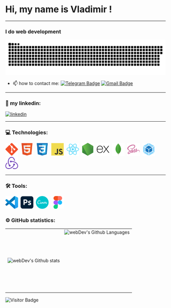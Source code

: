                                                                                                                                                                                                                                                                                                         
# Hi, my name is Vladimir !     
                                                                                                                                                                                                                                   
---                                                                    
                                                   
<!--  ### :man_technologist:     
         
<img src="https://media.giphy.com/media/WUlplcMpOCEmTGBtBW/giphy.gif" width="30px">.  -->
### I do web development
   
<p align="center">
 <img width="600" src="assets/github-snake.svg" alt="snake"/>
</p>

- :mailbox: how to contact me: [![Telegram Badge](https://img.shields.io/badge/-Vladimir-blue?style=flat&logo=Telegram&logoColor=white)](https://t.me/ivashkavip) [![Gmail Badge](https://img.shields.io/badge/-Gmail-red?style=flat&logo=Gmail&logoColor=white)](mailto:it.special.vip@gmail.com)

---

### 🤝 my linkedin:
<div id="badges">
    <a href="https://www.linkedin.com/in/ivanov-volodymyr/" target="_blank">
      <img src="https://cdn-icons-png.flaticon.com/512/2504/2504799.png" width="40" height="40" alt="linkedin" />
    </a>
  </div>

---

### 💻 Technologies:

<div>
  <img src="https://github.com/devicons/devicon/blob/master/icons/git/git-original.svg" title="git" alt="git" width="40" height="40"/>&nbsp;
  <img src="https://github.com/devicons/devicon/blob/master/icons/html5/html5-original.svg" title="html5" alt="html5" width="40" height="40"/>&nbsp;
  <img src="https://github.com/devicons/devicon/blob/master/icons/css3/css3-original.svg" title="css" alt="css" width="40" height="40"/>&nbsp;
  <img src="https://github.com/devicons/devicon/blob/master/icons/javascript/javascript-original.svg" title="javascript" alt="javascript" width="40" height="40"/>&nbsp;
  <img src="https://github.com/devicons/devicon/blob/master/icons/react/react-original.svg" title="reactjs" alt="reactjs" width="40" height="40"/>&nbsp;
  <img src="https://github.com/devicons/devicon/blob/master/icons/nodejs/nodejs-original.svg" title="nodejs" alt="nodejs" width="40" height="40"/>&nbsp;
  <img src="https://github.com/devicons/devicon/blob/master/icons/express/express-original.svg" title="express" alt="express" width="40" height="40"/>&nbsp;
  <img src="https://github.com/devicons/devicon/blob/master/icons/mongodb/mongodb-original.svg" title="mongodb" alt="mongodb" width="40" height="40"/>&nbsp;
  <!-- <img src="https://github.com/devicons/devicon/blob/master/icons/c/c-plain.svg" title="C" alt="C" width="40" height="40"/>&nbsp; -->
  <img src="https://github.com/devicons/devicon/blob/master/icons/sass/sass-original.svg" title="sass/scss" alt="sass/scss" width="40" height="40"/>&nbsp;
  <img src="https://github.com/devicons/devicon/blob/master/icons/webpack/webpack-original.svg" title="webpack" alt="webpack" width="40" height="40"/>&nbsp;
  <img src="https://github.com/devicons/devicon/blob/master/icons/redux/redux-original.svg" title="redux" alt="redux" width="40" height="40"/>&nbsp;
</div>

---

### 🛠 Tools:

<div>
  <img src="https://github.com/devicons/devicon/blob/master/icons/vscode/vscode-original.svg" title="vscode" alt="vscode" width="40" height="40"/>&nbsp;
  <img src="https://github.com/devicons/devicon/blob/master/icons/photoshop/photoshop-plain.svg" title="photoshop" alt="photoshop" width="40" height="40"/>&nbsp;
  <img src="https://github.com/devicons/devicon/blob/master/icons/canva/canva-original.svg" title="canva" alt="canva" width="40" height="40"/>&nbsp;
  <img src="https://github.com/devicons/devicon/blob/master/icons/figma/figma-original.svg" title="figma" alt="figma" width="40" height="40"/>&nbsp;  
 <!-- <img src="https://upload.wikimedia.org/wikipedia/commons/9/90/DaVinci_Resolve_17_logo.svg" title="DaVinci Resolve" alt="DaVinci Resolve" width="40" height="40"/>&nbsp; -->
  <!-- <img src="https://upload.wikimedia.org/wikipedia/commons/9/9e/YouTube_Logo_%282013-2017%29.svg" title="YouTube" alt="YouTube" width="40" height="40"/>&nbsp; -->
  <!-- <img src="https://github.com/devicons/devicon/blob/master/icons/raspberrypi/raspberrypi-original.svg" title="raspberrypi" alt="raspberrypi" width="40" height="40"/>&nbsp; -->
  <!-- <img src="https://github.com/devicons/devicon/blob/master/icons/linux/linux-original.svg" title="linux" alt="linux" width="40" height="40"/>&nbsp; -->
  <!-- <img src="https://upload.wikimedia.org/wikipedia/commons/e/e9/Notion-logo.svg" title="Notion" alt="Notion" width="40" height="40"/>&nbsp; -->
</div>



<!-- ### 💻 Codewars:

![codewars](https://www.codewars.com/users/IvashkaVIP/badges/large) -->

### ⚙️ GitHub statistics:

<table>
  <tr>
    <td>
      <img align="left" src="http://github-readme-streak-stats.herokuapp.com?user=IvashkaVIP&theme=dark&background=000000" alt="webDev's Github stats" />
    </td>
    <td>
      <img height="195px" align="right" alt="webDev's Github Languages" src="https://github-readme-stats-sigma-five.vercel.app/api/top-langs/?username=IvashkaVIP&layout=compact&theme=vision-friendly-dark" />
    </td>
  </tr>
</table>

![Visitor Badge](https://visitor-badge.laobi.icu/badge?page_id=IvashkaVIP)
